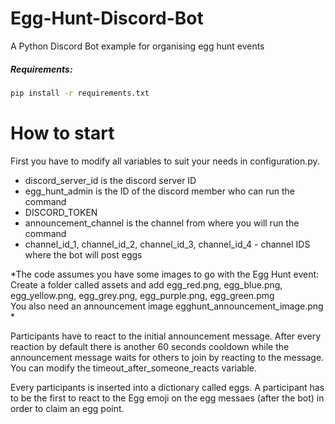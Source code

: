 # Egg-Hunt-Discord-Bot
A Python Discord Bot example for organising egg hunt events

##### Requirements:
```sh
pip install -r requirements.txt
```

# How to start
First you have to modify all variables to suit your needs in configuration.py. <br />

* discord_server_id is the discord server ID <br />
* egg_hunt_admin is the ID of the discord member who can run the command <br />
* DISCORD_TOKEN <br />
* announcement_channel is the channel from where you will run the command <br />
* channel_id_1, channel_id_2, channel_id_3, channel_id_4 - channel IDS where the bot will post eggs

*The code assumes you have some images to go with the Egg Hunt event: <br />
Create a folder called assets and add egg_red.png, egg_blue.png, egg_yellow.png, egg_grey.png, egg_purple.png, egg_green.pmg <br />
You also need an announcement image egghunt_announcement_image.png
*

Participants have to react to the initial announcement message. After every reaction by default there is another 60 seconds cooldown while the announcement message waits for others to join by reacting to the message. You can modify the timeout_after_someone_reacts variable.  <br />

Every participants is inserted into a dictionary called eggs. A participant has to be the first to react to the Egg emoji on the egg messaes (after the bot) in order to claim an egg point. <br />
